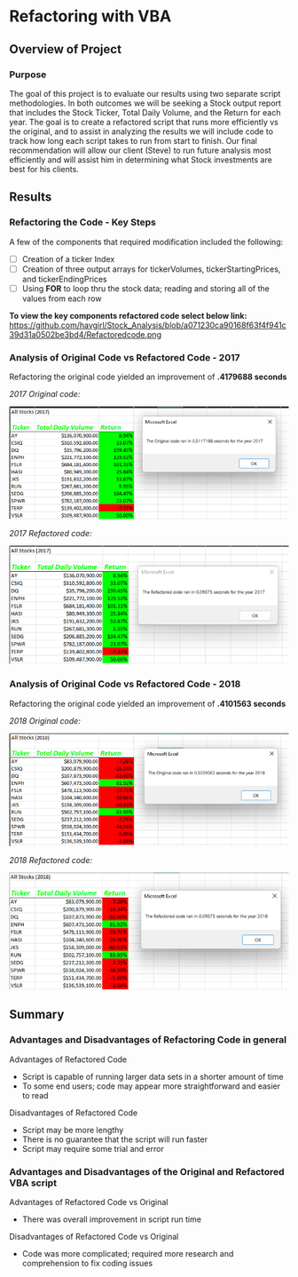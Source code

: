 # Refactoring with VBA

## Overview of Project

### Purpose
The goal of this project is to evaluate our results using two separate script methodologies.  In both outcomes we will be seeking a Stock output report that includes the Stock Ticker, Total Daily Volume, and the Return for each year.  The goal is to create a refactored script that runs more efficiently vs the original, and to assist in analyzing the results we will include code to track how long each script takes to run from start to finish.  Our final recommendation will allow our client (Steve) to run future analysis most efficiently and will assist him in determining what Stock investments are best for his clients.

## Results

### Refactoring the Code - Key Steps
A few of the components that required modification included the following:
- [ ] Creation of a ticker Index
- [ ] Creation of three output arrays for tickerVolumes, tickerStartingPrices, and tickerEndingPrices
- [ ] Using **FOR** to loop thru the stock data; reading and storing all of the values from each row

**To view the key components refactored code select below link:**
https://github.com/havgirl/Stock_Analysis/blob/a071230ca90168f63f4f941c39d31a0502be3bd4/Refactoredcode.png

### Analysis of Original Code vs Refactored Code - 2017 
Refactoring the original code yielded an improvement of **.4179688 seconds**

*2017 Original code:*

![Originalcode_2017.png](Originalcode_2017.png)

*2017 Refactored code:*

![Refactoredcode_2017.png](Refactoredcode_2017.png)


### Analysis of Original Code vs Refactored Code - 2018 
Refactoring the original code yielded an improvement of **.4101563 seconds**

*2018 Original code:*

![Originalcode_2018.png](Originalcode_2018.png)

*2018 Refactored code:*

![Refactoredcode_2018.png](Refactoredcode_2018.png)


## Summary

### Advantages and Disadvantages of Refactoring Code in general
Advantages of Refactored Code
- Script is capable of running larger data sets in a shorter amount of time
- To some end users; code may appear more straightforward and easier to read

Disadvantages of Refactored Code
- Script may be more lengthy
- There is no guarantee that the script will run faster
- Script may require some trial and error
 
### Advantages and Disadvantages of the Original and Refactored VBA script
Advantages of Refactored Code vs Original
- There was overall improvement in script run time

Disadvantages of Refactored Code vs Original
- Code was more complicated; required more research and comprehension to fix coding issues